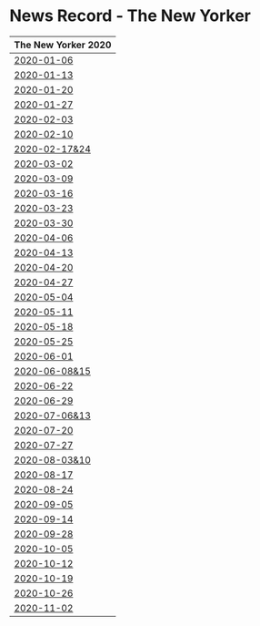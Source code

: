# News Record - The New Yorker



| The New Yorker 2020 |
| ---------- |
|[2020-01-06](2020-01-06)|
| [2020-01-13](2020-01-13) |
| [2020-01-20](2020-01-20) |
| [2020-01-27](2020-01-27) |
| [2020-02-03](2020-02-03) |
| [2020-02-10](2020-02-10) |
| [2020-02-17&24](2020-02-17&24) |
| [2020-03-02](2020-03-02) |
| [2020-03-09](2020-03-09) |
| [2020-03-16](2020-03-16) |
| [2020-03-23](2020-03-23) |
| [2020-03-30](2020-03-30) |
| [2020-04-06](2020-04-06) |
| [2020-04-13](2020-04-13) |
| [2020-04-20](2020-04-20) |
| [2020-04-27](2020-04-27) |
| [2020-05-04](2020-05-04) |
| [2020-05-11](2020-05-11) |
| [2020-05-18](2020-05-18) |
| [2020-05-25](2020-05-25) |
| [2020-06-01](2020-06-01) |
|[2020-06-08&15](2020-06-08&15)|
| [2020-06-22](2020-06-22) |
| [2020-06-29](2020-06-29)|
|[2020-07-06&13](2020-07-06&13)|
| [2020-07-20](2020-07-20)|
| [2020-07-27](2020-07-27)|
| [2020-08-03&10](2020-08-03&10)|
| [2020-08-17](2020-08-17)|
| [2020-08-24](2020-08-24)|
| [2020-09-05](2020-09-05)|
| [2020-09-14](2020-09-14)|
| [2020-09-28](2020-09-28)|
| [2020-10-05](2020-10-05)|
| [2020-10-12](2020-10-12)|
| [2020-10-19](2020-10-19) |
| [2020-10-26](2020-10-26) |
| [2020-11-02](2020-11-02) |